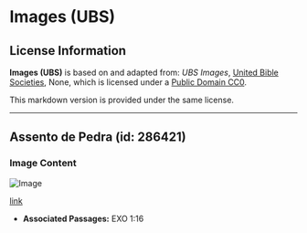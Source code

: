 # Images (UBS)

## License Information

**Images (UBS)** is based on and adapted from: _UBS Images_, [United Bible Societies](https://unitedbiblesocieties.org/), None, which is licensed under a [Public Domain CC0](https://creativecommons.org/public-domain/cc0/).

This markdown version is provided under the same license.



--------------------------------

## Assento de Pedra (id: 286421)

### Image Content

![Image](https://cdn.aquifer.bible/aquifer-content/resources/Media/WEB-0190_stone_seat.jpg)

[link](https://cdn.aquifer.bible/aquifer-content/resources/Media/WEB-0190_stone_seat.jpg)

* **Associated Passages:** EXO 1:16

